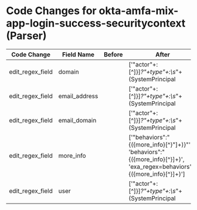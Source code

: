 # Code Changes for okta-amfa-mix-app-login-success-securitycontext (Parser)

| Code Change | Field Name | Before | After |
|-------------|------------|--------|-------|
| edit_regex_field | domain |  | ['"actor"+:[^\]\}]*?"+type"+:\s*"+(SystemPrincipal|User)"+,"+alternateId"+\s*:\s*"+(system@okta\.com|unknown|({email_address}([A-Za-z0-9]+[!#$%&\'+\/=?^_`~.-])*[A-Za-z0-9]+@({email_domain}[^\]\s"\\,\|]+\.[^\]\s"\\,\|]+))(?<!corp)(?<!local)(?<!loc)(?<!localdomain)|(({user}[\w\.\-\!\#\^\~]{1,40}\$?)(@({domain}[^\s",]+?))?))"', '"domain"+:"+(null|\.|({domain}[^"\/,]+))', '"target":[^\]\}]*?"alternateId"\s*:\s*"(unknown|({email_address}([A-Za-z0-9]+[!#$%&\'+\/=?^_`~.-])*[A-Za-z0-9]+@({email_domain}[^\]\s"\\,\|]+\.[^\]\s"\\,\|]+))(?<!corp)(?<!local)(?<!loc)(?<!localdomain)|(({user}[\w\.\-\!\#\^\~]{1,40}\$?)(@({domain}[^\s",]+?))?))"[^\}]+?"type":\s*"(App)?User"', '"target":[^\]\}]*?"type":\s*"(App)?User"[^\}]+?"alternateId"\s*:\s*"(unknown|({email_address}([A-Za-z0-9]+[!#$%&\'+\/=?^_`~.-])*[A-Za-z0-9]+@({email_domain}[^\]\s"\\,\|]+\.[^\]\s"\\,\|]+))(?<!corp)(?<!local)(?<!loc)(?<!localdomain)|(({user}[\w\.\-\!\#\^\~]{1,40}\$?)(@({domain}[^\s",]+?))?))"', 'actor":\s*\{[^\}]+?alternateId":\s*"(system@okta\.com|unknown|({email_address}([A-Za-z0-9]+[!#$%&\'+\/=?^_`~.-])*[A-Za-z0-9]+@({email_domain}[^\]\s"\\,\|]+\.[^\]\s"\\,\|]+))(?<!corp)(?<!local)(?<!loc)(?<!localdomain)|(({user}[\w\.\-\!\#\^\~]{1,40}\$?)(@({domain}[^\s",]+?))?))",[^\}]+?"type":\s*"+(SystemPrincipal|User)"', 'exa_regex="actor"+:[^\]\}]*?"+type"+:\s*"+(SystemPrincipal|User)"+,"+alternateId"+\s*:\s*"+(system@okta\.com|unknown|({email_address}([A-Za-z0-9]+[!#$%&\'+\/=?^_`~.-])*[A-Za-z0-9]+@({email_domain}[^\]\s"\\,\|]+\.[^\]\s"\\,\|]+))(?<!corp)(?<!local)(?<!loc)(?<!localdomain)|(({user}[\w\.\-\!\#\^\~]{1,40}\$?)(@({domain}[^\s",]+?))?))"', 'exa_regex="domain"+:"+(null|\.|({domain}[^"\/,]+))', 'exa_regex="target":[^\]\}]*?"alternateId"\s*:\s*"(system@okta\.com|unknown|({email_address}([A-Za-z0-9]+[!#$%&\'+\/=?^_`~.-])*[A-Za-z0-9]+@({email_domain}[^\]\s"\\,\|]+\.[^\]\s"\\,\|]+))(?<!corp)(?<!local)(?<!loc)(?<!localdomain)|(({user}[\w\.\-\!\#\^\~]{1,40}\$?)(@({domain}[^\s",]+?))?))"[^\}]+?"type":\s*"(App)?User"', 'exa_regex="target":[^\]\}]*?"type":\s*"(App)?User"[^\}]+?"alternateId"\s*:\s*"(unknown|({email_address}([A-Za-z0-9]+[!#$%&\'+\/=?^_`~.-])*[A-Za-z0-9]+@({email_domain}[^\]\s"\\,\|]+\.[^\]\s"\\,\|]+))(?<!corp)(?<!local)(?<!loc)(?<!localdomain)|(({user}[\w\.\-\!\#\^\~]{1,40}\$?)(@({domain}[^\s",]+?))?))"', 'exa_regex=actor":\s*\{[^\}]+?alternateId":\s*"(system@okta\.com|unknown|({email_address}([A-Za-z0-9]+[!#$%&\'+\/=?^_`~.-])*[A-Za-z0-9]+@({email_domain}[^\]\s"\\,\|]+\.[^\]\s"\\,\|]+))(?<!corp)(?<!local)(?<!loc)(?<!localdomain)|(({user}[\w\.\-\!\#\^\~]{1,40}\$?)(@({domain}[^\s",]+?))?))",[^\}]+?"type":\s*"+(SystemPrincipal|User)"'] |
| edit_regex_field | email_address |  | ['"actor"+:[^\]\}]*?"+type"+:\s*"+(SystemPrincipal|User)"+,"+alternateId"+\s*:\s*"+(system@okta\.com|unknown|({email_address}([A-Za-z0-9]+[!#$%&\'+\/=?^_`~.-])*[A-Za-z0-9]+@({email_domain}[^\]\s"\\,\|]+\.[^\]\s"\\,\|]+))(?<!corp)(?<!local)(?<!loc)(?<!localdomain)|(({user}[\w\.\-\!\#\^\~]{1,40}\$?)(@({domain}[^\s",]+?))?))"', '"target":[^\]\}]*?"alternateId"\s*:\s*"(unknown|({email_address}([A-Za-z0-9]+[!#$%&\'+\/=?^_`~.-])*[A-Za-z0-9]+@({email_domain}[^\]\s"\\,\|]+\.[^\]\s"\\,\|]+))(?<!corp)(?<!local)(?<!loc)(?<!localdomain)|(({user}[\w\.\-\!\#\^\~]{1,40}\$?)(@({domain}[^\s",]+?))?))"[^\}]+?"type":\s*"(App)?User"', '"target":[^\]\}]*?"type":\s*"(App)?User"[^\}]+?"alternateId"\s*:\s*"(unknown|({email_address}([A-Za-z0-9]+[!#$%&\'+\/=?^_`~.-])*[A-Za-z0-9]+@({email_domain}[^\]\s"\\,\|]+\.[^\]\s"\\,\|]+))(?<!corp)(?<!local)(?<!loc)(?<!localdomain)|(({user}[\w\.\-\!\#\^\~]{1,40}\$?)(@({domain}[^\s",]+?))?))"', '\Wsuid=(anonymous|email|system|({email_address}([A-Za-z0-9]+[!#$%&\'+\/=?^_`~.\-])*[A-Za-z0-9]+@({email_domain}[^\]\s"\\,;\|]+\.[^\]\s"\\,;\|]+))|({user}[\w\.\-\!\#\^\~]{1,40}\$?))(\s+\w+=|\s*$)', 'actor":\s*\{[^\}]+?alternateId":\s*"(system@okta\.com|unknown|({email_address}([A-Za-z0-9]+[!#$%&\'+\/=?^_`~.-])*[A-Za-z0-9]+@({email_domain}[^\]\s"\\,\|]+\.[^\]\s"\\,\|]+))(?<!corp)(?<!local)(?<!loc)(?<!localdomain)|(({user}[\w\.\-\!\#\^\~]{1,40}\$?)(@({domain}[^\s",]+?))?))",[^\}]+?"type":\s*"+(SystemPrincipal|User)"', 'duser\\*=({email_address}([A-Za-z0-9]+[!#$%&\'+\/=?^_`~.\-])*[A-Za-z0-9]+@({email_domain}[^\]\s"\\,;\|]+\.[^\]\s"\\,;\|]+))(?<!corp)(?<!local)(?<!loc)(?<!localdomain)\s\w+=', 'exa_json_path=$..actor.alternateId,exa_regex=(system@okta\.com|unknown|({email_address}([A-Za-z0-9]+[!#$%&\'+\/=?^_`~.\-])*[A-Za-z0-9]+@({email_domain}[^\]\s"\\,;\|]+\.[^\]\s"\\,;\|]+)))', 'exa_regex="actor"+:[^\]\}]*?"+type"+:\s*"+(SystemPrincipal|User)"+,"+alternateId"+\s*:\s*"+(system@okta\.com|unknown|({email_address}([A-Za-z0-9]+[!#$%&\'+\/=?^_`~.-])*[A-Za-z0-9]+@({email_domain}[^\]\s"\\,\|]+\.[^\]\s"\\,\|]+))(?<!corp)(?<!local)(?<!loc)(?<!localdomain)|(({user}[\w\.\-\!\#\^\~]{1,40}\$?)(@({domain}[^\s",]+?))?))"', 'exa_regex="target":[^\]\}]*?"alternateId"\s*:\s*"(system@okta\.com|unknown|({email_address}([A-Za-z0-9]+[!#$%&\'+\/=?^_`~.-])*[A-Za-z0-9]+@({email_domain}[^\]\s"\\,\|]+\.[^\]\s"\\,\|]+))(?<!corp)(?<!local)(?<!loc)(?<!localdomain)|(({user}[\w\.\-\!\#\^\~]{1,40}\$?)(@({domain}[^\s",]+?))?))"[^\}]+?"type":\s*"(App)?User"', 'exa_regex="target":[^\]\}]*?"type":\s*"(App)?User"[^\}]+?"alternateId"\s*:\s*"(unknown|({email_address}([A-Za-z0-9]+[!#$%&\'+\/=?^_`~.-])*[A-Za-z0-9]+@({email_domain}[^\]\s"\\,\|]+\.[^\]\s"\\,\|]+))(?<!corp)(?<!local)(?<!loc)(?<!localdomain)|(({user}[\w\.\-\!\#\^\~]{1,40}\$?)(@({domain}[^\s",]+?))?))"', 'exa_regex=actor":\s*\{[^\}]+?alternateId":\s*"(system@okta\.com|unknown|({email_address}([A-Za-z0-9]+[!#$%&\'+\/=?^_`~.-])*[A-Za-z0-9]+@({email_domain}[^\]\s"\\,\|]+\.[^\]\s"\\,\|]+))(?<!corp)(?<!local)(?<!loc)(?<!localdomain)|(({user}[\w\.\-\!\#\^\~]{1,40}\$?)(@({domain}[^\s",]+?))?))",[^\}]+?"type":\s*"+(SystemPrincipal|User)"', 'suser\\*=({email_address}([A-Za-z0-9]+[!#$%&\'+\/=?^_`~.-])*[A-Za-z0-9]+@({email_domain}[^\]\s"\\,\|]+\.[^\]\s"\\,\|]+))'] |
| edit_regex_field | email_domain |  | ['"actor"+:[^\]\}]*?"+type"+:\s*"+(SystemPrincipal|User)"+,"+alternateId"+\s*:\s*"+(system@okta\.com|unknown|({email_address}([A-Za-z0-9]+[!#$%&\'+\/=?^_`~.-])*[A-Za-z0-9]+@({email_domain}[^\]\s"\\,\|]+\.[^\]\s"\\,\|]+))(?<!corp)(?<!local)(?<!loc)(?<!localdomain)|(({user}[\w\.\-\!\#\^\~]{1,40}\$?)(@({domain}[^\s",]+?))?))"', '"target":[^\]\}]*?"alternateId"\s*:\s*"(unknown|({email_address}([A-Za-z0-9]+[!#$%&\'+\/=?^_`~.-])*[A-Za-z0-9]+@({email_domain}[^\]\s"\\,\|]+\.[^\]\s"\\,\|]+))(?<!corp)(?<!local)(?<!loc)(?<!localdomain)|(({user}[\w\.\-\!\#\^\~]{1,40}\$?)(@({domain}[^\s",]+?))?))"[^\}]+?"type":\s*"(App)?User"', '"target":[^\]\}]*?"type":\s*"(App)?User"[^\}]+?"alternateId"\s*:\s*"(unknown|({email_address}([A-Za-z0-9]+[!#$%&\'+\/=?^_`~.-])*[A-Za-z0-9]+@({email_domain}[^\]\s"\\,\|]+\.[^\]\s"\\,\|]+))(?<!corp)(?<!local)(?<!loc)(?<!localdomain)|(({user}[\w\.\-\!\#\^\~]{1,40}\$?)(@({domain}[^\s",]+?))?))"', '\Wsuid=(anonymous|email|system|({email_address}([A-Za-z0-9]+[!#$%&\'+\/=?^_`~.\-])*[A-Za-z0-9]+@({email_domain}[^\]\s"\\,;\|]+\.[^\]\s"\\,;\|]+))|({user}[\w\.\-\!\#\^\~]{1,40}\$?))(\s+\w+=|\s*$)', 'actor":\s*\{[^\}]+?alternateId":\s*"(system@okta\.com|unknown|({email_address}([A-Za-z0-9]+[!#$%&\'+\/=?^_`~.-])*[A-Za-z0-9]+@({email_domain}[^\]\s"\\,\|]+\.[^\]\s"\\,\|]+))(?<!corp)(?<!local)(?<!loc)(?<!localdomain)|(({user}[\w\.\-\!\#\^\~]{1,40}\$?)(@({domain}[^\s",]+?))?))",[^\}]+?"type":\s*"+(SystemPrincipal|User)"', 'duser\\*=({email_address}([A-Za-z0-9]+[!#$%&\'+\/=?^_`~.\-])*[A-Za-z0-9]+@({email_domain}[^\]\s"\\,;\|]+\.[^\]\s"\\,;\|]+))(?<!corp)(?<!local)(?<!loc)(?<!localdomain)\s\w+=', 'exa_json_path=$..actor.alternateId,exa_regex=(system@okta\.com|unknown|({email_address}([A-Za-z0-9]+[!#$%&\'+\/=?^_`~.\-])*[A-Za-z0-9]+@({email_domain}[^\]\s"\\,;\|]+\.[^\]\s"\\,;\|]+)))', 'exa_regex="actor"+:[^\]\}]*?"+type"+:\s*"+(SystemPrincipal|User)"+,"+alternateId"+\s*:\s*"+(system@okta\.com|unknown|({email_address}([A-Za-z0-9]+[!#$%&\'+\/=?^_`~.-])*[A-Za-z0-9]+@({email_domain}[^\]\s"\\,\|]+\.[^\]\s"\\,\|]+))(?<!corp)(?<!local)(?<!loc)(?<!localdomain)|(({user}[\w\.\-\!\#\^\~]{1,40}\$?)(@({domain}[^\s",]+?))?))"', 'exa_regex="target":[^\]\}]*?"alternateId"\s*:\s*"(system@okta\.com|unknown|({email_address}([A-Za-z0-9]+[!#$%&\'+\/=?^_`~.-])*[A-Za-z0-9]+@({email_domain}[^\]\s"\\,\|]+\.[^\]\s"\\,\|]+))(?<!corp)(?<!local)(?<!loc)(?<!localdomain)|(({user}[\w\.\-\!\#\^\~]{1,40}\$?)(@({domain}[^\s",]+?))?))"[^\}]+?"type":\s*"(App)?User"', 'exa_regex="target":[^\]\}]*?"type":\s*"(App)?User"[^\}]+?"alternateId"\s*:\s*"(unknown|({email_address}([A-Za-z0-9]+[!#$%&\'+\/=?^_`~.-])*[A-Za-z0-9]+@({email_domain}[^\]\s"\\,\|]+\.[^\]\s"\\,\|]+))(?<!corp)(?<!local)(?<!loc)(?<!localdomain)|(({user}[\w\.\-\!\#\^\~]{1,40}\$?)(@({domain}[^\s",]+?))?))"', 'exa_regex=actor":\s*\{[^\}]+?alternateId":\s*"(system@okta\.com|unknown|({email_address}([A-Za-z0-9]+[!#$%&\'+\/=?^_`~.-])*[A-Za-z0-9]+@({email_domain}[^\]\s"\\,\|]+\.[^\]\s"\\,\|]+))(?<!corp)(?<!local)(?<!loc)(?<!localdomain)|(({user}[\w\.\-\!\#\^\~]{1,40}\$?)(@({domain}[^\s",]+?))?))",[^\}]+?"type":\s*"+(SystemPrincipal|User)"', 'suser\\*=({email_address}([A-Za-z0-9]+[!#$%&\'+\/=?^_`~.-])*[A-Za-z0-9]+@({email_domain}[^\]\s"\\,\|]+\.[^\]\s"\\,\|]+))'] |
| edit_regex_field | more_info |  | ['"behaviors":"\{({more_info}[^\}"]+)\}"', 'behaviors":"\{({more_info}[^\}]+)', 'exa_regex=behaviors":"\{({more_info}[^\}]+)'] |
| edit_regex_field | user |  | ['"actor"+:[^\]\}]*?"+type"+:\s*"+(SystemPrincipal|User)"+,"+alternateId"+\s*:\s*"+(system@okta\.com|unknown|({email_address}([A-Za-z0-9]+[!#$%&\'+\/=?^_`~.-])*[A-Za-z0-9]+@({email_domain}[^\]\s"\\,\|]+\.[^\]\s"\\,\|]+))(?<!corp)(?<!local)(?<!loc)(?<!localdomain)|(({user}[\w\.\-\!\#\^\~]{1,40}\$?)(@({domain}[^\s",]+?))?))"', '"target":[^\]\}]*?"alternateId"\s*:\s*"(unknown|({email_address}([A-Za-z0-9]+[!#$%&\'+\/=?^_`~.-])*[A-Za-z0-9]+@({email_domain}[^\]\s"\\,\|]+\.[^\]\s"\\,\|]+))(?<!corp)(?<!local)(?<!loc)(?<!localdomain)|(({user}[\w\.\-\!\#\^\~]{1,40}\$?)(@({domain}[^\s",]+?))?))"[^\}]+?"type":\s*"(App)?User"', '"target":[^\]\}]*?"type":\s*"(App)?User"[^\}]+?"alternateId"\s*:\s*"(unknown|({email_address}([A-Za-z0-9]+[!#$%&\'+\/=?^_`~.-])*[A-Za-z0-9]+@({email_domain}[^\]\s"\\,\|]+\.[^\]\s"\\,\|]+))(?<!corp)(?<!local)(?<!loc)(?<!localdomain)|(({user}[\w\.\-\!\#\^\~]{1,40}\$?)(@({domain}[^\s",]+?))?))"', '\Wsuid=(anonymous|email|system|({email_address}([A-Za-z0-9]+[!#$%&\'+\/=?^_`~.\-])*[A-Za-z0-9]+@({email_domain}[^\]\s"\\,;\|]+\.[^\]\s"\\,;\|]+))|({user}[\w\.\-\!\#\^\~]{1,40}\$?))(\s+\w+=|\s*$)', 'actor":\s*\{[^\}]+?alternateId":\s*"(system@okta\.com|unknown|({email_address}([A-Za-z0-9]+[!#$%&\'+\/=?^_`~.-])*[A-Za-z0-9]+@({email_domain}[^\]\s"\\,\|]+\.[^\]\s"\\,\|]+))(?<!corp)(?<!local)(?<!loc)(?<!localdomain)|(({user}[\w\.\-\!\#\^\~]{1,40}\$?)(@({domain}[^\s",]+?))?))",[^\}]+?"type":\s*"+(SystemPrincipal|User)"', 'exa_regex="actor"+:[^\]\}]*?"+type"+:\s*"+(SystemPrincipal|User)"+,"+alternateId"+\s*:\s*"+(system@okta\.com|unknown|({email_address}([A-Za-z0-9]+[!#$%&\'+\/=?^_`~.-])*[A-Za-z0-9]+@({email_domain}[^\]\s"\\,\|]+\.[^\]\s"\\,\|]+))(?<!corp)(?<!local)(?<!loc)(?<!localdomain)|(({user}[\w\.\-\!\#\^\~]{1,40}\$?)(@({domain}[^\s",]+?))?))"', 'exa_regex="target":[^\]\}]*?"alternateId"\s*:\s*"(system@okta\.com|unknown|({email_address}([A-Za-z0-9]+[!#$%&\'+\/=?^_`~.-])*[A-Za-z0-9]+@({email_domain}[^\]\s"\\,\|]+\.[^\]\s"\\,\|]+))(?<!corp)(?<!local)(?<!loc)(?<!localdomain)|(({user}[\w\.\-\!\#\^\~]{1,40}\$?)(@({domain}[^\s",]+?))?))"[^\}]+?"type":\s*"(App)?User"', 'exa_regex="target":[^\]\}]*?"type":\s*"(App)?User"[^\}]+?"alternateId"\s*:\s*"(unknown|({email_address}([A-Za-z0-9]+[!#$%&\'+\/=?^_`~.-])*[A-Za-z0-9]+@({email_domain}[^\]\s"\\,\|]+\.[^\]\s"\\,\|]+))(?<!corp)(?<!local)(?<!loc)(?<!localdomain)|(({user}[\w\.\-\!\#\^\~]{1,40}\$?)(@({domain}[^\s",]+?))?))"', 'exa_regex=actor":\s*\{[^\}]+?alternateId":\s*"(system@okta\.com|unknown|({email_address}([A-Za-z0-9]+[!#$%&\'+\/=?^_`~.-])*[A-Za-z0-9]+@({email_domain}[^\]\s"\\,\|]+\.[^\]\s"\\,\|]+))(?<!corp)(?<!local)(?<!loc)(?<!localdomain)|(({user}[\w\.\-\!\#\^\~]{1,40}\$?)(@({domain}[^\s",]+?))?))",[^\}]+?"type":\s*"+(SystemPrincipal|User)"'] |